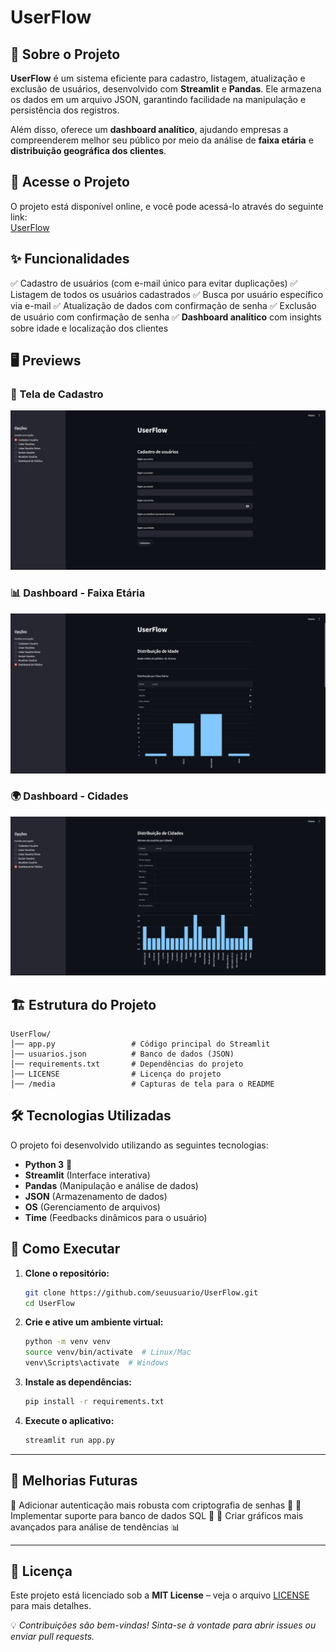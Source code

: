 # UserFlow

## 📌 Sobre o Projeto

**UserFlow** é um sistema eficiente para cadastro, listagem, atualização e exclusão de usuários, desenvolvido com **Streamlit** e **Pandas**. Ele armazena os dados em um arquivo JSON, garantindo facilidade na manipulação e persistência dos registros.

Além disso, oferece um **dashboard analítico**, ajudando empresas a compreenderem melhor seu público por meio da análise de **faixa etária** e **distribuição geográfica dos clientes**.

## 📌 Acesse o Projeto

O projeto está disponível online, e você pode acessá-lo através do seguinte link:  
[UserFlow](https://jsoncrud-streamlit.onrender.com)

## ✨ Funcionalidades

✅ Cadastro de usuários (com e-mail único para evitar duplicações)
✅ Listagem de todos os usuários cadastrados
✅ Busca por usuário específico via e-mail
✅ Atualização de dados com confirmação de senha
✅ Exclusão de usuário com confirmação de senha
✅ **Dashboard analítico** com insights sobre idade e localização dos clientes

## 🖥️ Previews

### 📌 Tela de Cadastro
![Cadastro](./media/Cadastro.jpg)

### 📊 Dashboard - Faixa Etária
![Faixa Etária](./media/FaixaEtária.jpg)

### 🌍 Dashboard - Cidades
![Cidades](./media/Cidades.jpg)

## 🏗️ Estrutura do Projeto

```
UserFlow/
│── app.py                 # Código principal do Streamlit
│── usuarios.json          # Banco de dados (JSON)
│── requirements.txt       # Dependências do projeto
│── LICENSE                # Licença do projeto
│── /media                 # Capturas de tela para o README
```

## 🛠️ Tecnologias Utilizadas
O projeto foi desenvolvido utilizando as seguintes tecnologias:
- **Python 3** 🐍
- **Streamlit** (Interface interativa)
- **Pandas** (Manipulação e análise de dados)
- **JSON** (Armazenamento de dados)
- **OS** (Gerenciamento de arquivos)
- **Time** (Feedbacks dinâmicos para o usuário)


## 🚀 Como Executar

1. **Clone o repositório:**
   ```sh
   git clone https://github.com/seuusuario/UserFlow.git
   cd UserFlow
   ```

2. **Crie e ative um ambiente virtual:**
   ```sh
   python -m venv venv
   source venv/bin/activate  # Linux/Mac
   venv\Scripts\activate  # Windows
   ```

3. **Instale as dependências:**
   ```sh
   pip install -r requirements.txt
   ```

4. **Execute o aplicativo:**
   ```sh
   streamlit run app.py
   ```

---

## 📌 Melhorias Futuras
🔹 Adicionar autenticação mais robusta com criptografia de senhas 🔐
🔹 Implementar suporte para banco de dados SQL 🔗
🔹 Criar gráficos mais avançados para análise de tendências 📊

---

## 📜 Licença

Este projeto está licenciado sob a **MIT License** – veja o arquivo [LICENSE](LICENSE) para mais detalhes.

💡 *Contribuições são bem-vindas! Sinta-se à vontade para abrir issues ou enviar pull requests.*


